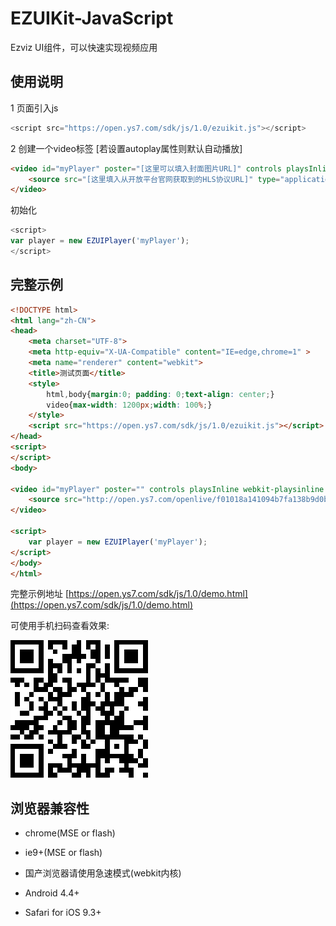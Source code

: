 # EZUIKit-JavaScript
Ezviz UI组件，可以快速实现视频应用

## 使用说明
1 页面引入js

```js
<script src="https://open.ys7.com/sdk/js/1.0/ezuikit.js"></script>
```
2 创建一个video标签 [若设置autoplay属性则默认自动播放]
```html
<video id="myPlayer" poster="[这里可以填入封面图片URL]" controls playsInline webkit-playsinline [autoplay]>
    <source src="[这里填入从开放平台官网获取到的HLS协议URL]" type="application/x-mpegURL" />
</video>
```
初始化
```js
<script>
var player = new EZUIPlayer('myPlayer');
</script>
```


## 完整示例

```html
<!DOCTYPE html>
<html lang="zh-CN">
<head>
    <meta charset="UTF-8">
    <meta http-equiv="X-UA-Compatible" content="IE=edge,chrome=1" >
    <meta name="renderer" content="webkit">
    <title>测试页面</title>
    <style>
        html,body{margin:0; padding: 0;text-align: center;}
        video{max-width: 1200px;width: 100%;}
    </style>
    <script src="https://open.ys7.com/sdk/js/1.0/ezuikit.js"></script>
</head>
<script>
</script>
<body>

<video id="myPlayer" poster="" controls playsInline webkit-playsinline autoplay>
    <source src="http://open.ys7.com/openlive/f01018a141094b7fa138b9d0b856507b.m3u8" type="application/x-mpegURL" />
</video>

<script>
    var player = new EZUIPlayer('myPlayer');
</script>
</body>
</html>
```

完整示例地址 [https://open.ys7.com/sdk/js/1.0/demo.html](https://open.ys7.com/sdk/js/1.0/demo.html)

可使用手机扫码查看效果:

![](./js_demo.png)


## 浏览器兼容性

- chrome(MSE or flash)
- ie9+(MSE or flash)
- 国产浏览器请使用急速模式(webkit内核)

- Android 4.4+
- Safari for iOS 9.3+

